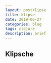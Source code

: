 ```yaml
---
layout: postklipse
title: klipse
date: 2019-06-27
categories: blog
tags: clojure 
description: brief
---
```


## Klipsche

<div><div class="klipse-snippet klipse-eval-clojure"><div class="CodeMirror cm-s-default CodeMirror-wrap"><div style="overflow: hidden; position: relative; width: 3px; height: 0px; top: 5px; left: 5px;"><textarea style="position: absolute; bottom: -1em; padding: 0px; width: 1px; height: 1em; outline: currentcolor none medium;" autocorrect="off" autocapitalize="off" spellcheck="false" tabindex="0" wrap="off"></textarea></div><div class="CodeMirror-vscrollbar" cm-not-content="true"><div style="min-width: 1px; height: 0px;"></div></div><div class="CodeMirror-hscrollbar" cm-not-content="true"><div style="height: 100%; min-height: 1px; width: 0px;"></div></div><div class="CodeMirror-scrollbar-filler" cm-not-content="true"></div><div class="CodeMirror-gutter-filler" cm-not-content="true"></div><div class="CodeMirror-scroll" tabindex="-1" draggable="true"><div class="CodeMirror-sizer" style="margin-left: 0px; margin-bottom: -12px; border-right-width: 18px; min-height: 121px; padding-right: 0px; padding-bottom: 0px;"><div style="position: relative; top: 0px;"><div class="CodeMirror-lines"><div style="position: relative; outline: currentcolor none medium;"><div class="CodeMirror-measure"><pre><span>xxxxxxxxxx</span></pre></div><div class="CodeMirror-measure"></div><div style="position: relative; z-index: 1;"></div><div class="CodeMirror-cursors"><div class="CodeMirror-cursor" style="left: 4px; top: 0px; height: 22.5px;">&nbsp;</div></div><div class="CodeMirror-code" style=""><pre class=" CodeMirror-line "><span><span class="cm-bracket">(</span><span class="cm-keyword">def</span> <span class="cm-variable">fib-seq-seq</span></span></pre><pre class=" CodeMirror-line "><span>  <span class="cm-bracket">((</span><span class="cm-keyword">fn</span> <span class="cm-variable">fib</span> <span class="cm-bracket">[</span><span class="cm-variable">a</span> <span class="cm-variable">b</span><span class="cm-bracket">]</span> </span></pre><pre class=" CodeMirror-line "><span>     <span class="cm-bracket">(</span><span class="cm-keyword">lazy-seq</span> <span class="cm-bracket">(</span><span class="cm-keyword">cons</span> <span class="cm-variable">a</span> <span class="cm-bracket">(</span><span class="cm-builtin">fib</span> <span class="cm-variable">b</span> <span class="cm-bracket">(</span><span class="cm-keyword">+</span> <span class="cm-variable">a</span> <span class="cm-variable">b</span><span class="cm-bracket">)))))</span></span></pre><pre class=" CodeMirror-line "><span>   <span class="cm-number">0</span> <span class="cm-number">1</span><span class="cm-bracket">))</span></span></pre><pre class=" CodeMirror-line "><span><span class="cm-bracket">(</span><span class="cm-keyword">take</span> <span class="cm-number">13</span> <span class="cm-variable">fib-seq-seq</span><span class="cm-bracket">)</span></span></pre></div></div></div></div></div><div style="position: absolute; height: 18px; width: 1px; border-bottom: 0px solid transparent; top: 121px;"></div><div class="CodeMirror-gutters" style="display: none; height: 139px;"></div></div></div></div><div class="klipse-result klipse-eval-clojure"><div class="CodeMirror cm-s-default CodeMirror-wrap"><div style="overflow: hidden; position: relative; width: 3px; height: 0px; top: 5px; left: 5px;"><textarea style="position: absolute; bottom: -1em; padding: 0px; width: 1px; height: 1em; outline: currentcolor none medium;" autocorrect="off" autocapitalize="off" spellcheck="false" tabindex="0" wrap="off"></textarea></div><div class="CodeMirror-vscrollbar" cm-not-content="true"><div style="min-width: 1px; height: 0px;"></div></div><div class="CodeMirror-hscrollbar" cm-not-content="true"><div style="height: 100%; min-height: 1px; width: 0px;"></div></div><div class="CodeMirror-scrollbar-filler" cm-not-content="true"></div><div class="CodeMirror-gutter-filler" cm-not-content="true"></div><div class="CodeMirror-scroll" tabindex="-1" draggable="true"><div class="CodeMirror-sizer" style="margin-left: 0px; margin-bottom: -12px; border-right-width: 18px; min-height: 31px; padding-right: 0px; padding-bottom: 0px;"><div style="position: relative; top: 0px;"><div class="CodeMirror-lines"><div style="position: relative; outline: currentcolor none medium;"><div class="CodeMirror-measure"><pre><span>xxxxxxxxxx</span></pre></div><div class="CodeMirror-measure"></div><div style="position: relative; z-index: 1;"></div><div class="CodeMirror-cursors"><div class="CodeMirror-cursor" style="left: 4px; top: 0px; height: 22.5px;">&nbsp;</div></div><div class="CodeMirror-code"><pre class=" CodeMirror-line "><span><span class="cm-bracket">(</span><span class="cm-number">0</span> <span class="cm-number">1</span> <span class="cm-number">1</span> <span class="cm-number">2</span> <span class="cm-number">3</span> <span class="cm-number">5</span> <span class="cm-number">8</span> <span class="cm-number">13</span> <span class="cm-number">21</span> <span class="cm-number">34</span> <span class="cm-number">55</span> <span class="cm-number">89</span> <span class="cm-number">144</span><span class="cm-bracket">)</span></span></pre></div></div></div></div></div><div style="position: absolute; height: 18px; width: 1px; border-bottom: 0px solid transparent; top: 31px;"></div><div class="CodeMirror-gutters" style="display: none; height: 49px;"></div></div></div></div><div class="klipse-container" id="klipse-container-1"></div><div class="klipse-separator"></div>
</div>
